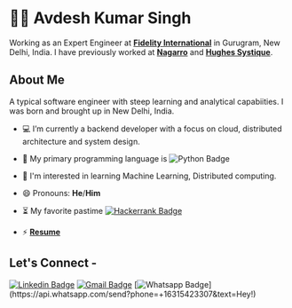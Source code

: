 # :man_technologist: Avdesh Kumar Singh

Working as an Expert Engineer at <a href="https://www.fidelityinternational.com/"> <b>Fidelity International</b></a> in Gurugram, New Delhi, India. I have previously worked at <a href="https://www.nagarro.com/"> <b>Nagarro</b></a> and <a href="https://hsc.com"> <b>Hughes Systique</b></a>.

## About Me

A typical software engineer with steep learning and analytical capabiities. I was born and brought up in New Delhi, India.

- 💻 I’m currently a backend developer with a focus on cloud, distributed architecture and system design.

- 🐍 My primary programming language is ![Python Badge](https://img.shields.io/badge/Python-FFD43B?style=flat-square&logo=python&logoColor=blue)

- 🌱 I'm interested in learning Machine Learning, Distributed computing.

- 😄 Pronouns: **He**/**Him**

- ⏳ My favorite pastime [![Hackerrank Badge](https://img.shields.io/badge/-Hackerrank-2EC866?style=flat-square&logo=HackerRank&logoColor=white&link=https://www.hackerrank.com/profile/singhavdeshk)](https://www.hackerrank.com/profile/singhavdeshk) 

- ⚡ <a href="https://singhavdeshk.github.io/index.html"> <b>Resume</b></a>

## Let's Connect -

[![Linkedin Badge](https://img.shields.io/badge/-singhavdesh-blue?style=flat-square&logo=Linkedin&logoColor=white&link=https://www.linkedin.com/in/singhavdesh/)](https://www.linkedin.com/in/singhavdesh/)
[![Gmail Badge](https://img.shields.io/badge/-singh.avdesh.k@gmail.com-c14438?style=flat-square&logo=Gmail&logoColor=white&link=mailto:singh.avdesh.k@gmail.com)](mailto:singh.avdesh.k@gmail.com)
[![Whatsapp Badge](https://img.shields.io/badge/-Whatsapp-4CA143?style=flat-square&labelColor=4CA143&logo=whatsapp&logoColor=white&link=https://api.whatsapp.com/send?phone=+919015459843&text=Hey!)](https://api.whatsapp.com/send?phone=+16315423307&text=Hey!)
